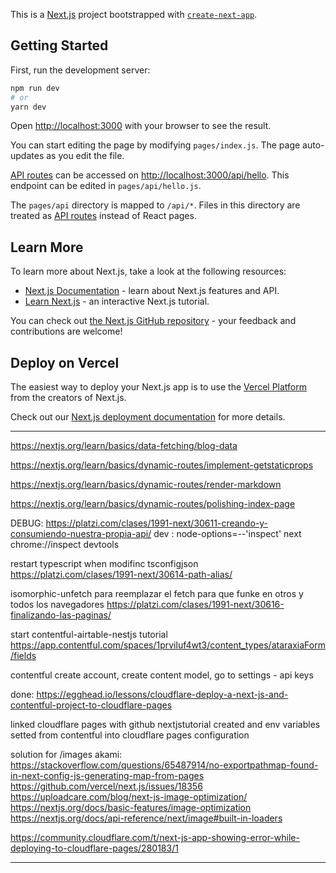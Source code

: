 This is a [Next.js](https://nextjs.org/) project bootstrapped with [`create-next-app`](https://github.com/vercel/next.js/tree/canary/packages/create-next-app).

## Getting Started

First, run the development server:

```bash
npm run dev
# or
yarn dev
```

Open [http://localhost:3000](http://localhost:3000) with your browser to see the result.

You can start editing the page by modifying `pages/index.js`. The page auto-updates as you edit the file.

[API routes](https://nextjs.org/docs/api-routes/introduction) can be accessed on [http://localhost:3000/api/hello](http://localhost:3000/api/hello). This endpoint can be edited in `pages/api/hello.js`.

The `pages/api` directory is mapped to `/api/*`. Files in this directory are treated as [API routes](https://nextjs.org/docs/api-routes/introduction) instead of React pages.

## Learn More

To learn more about Next.js, take a look at the following resources:

- [Next.js Documentation](https://nextjs.org/docs) - learn about Next.js features and API.
- [Learn Next.js](https://nextjs.org/learn) - an interactive Next.js tutorial.

You can check out [the Next.js GitHub repository](https://github.com/vercel/next.js/) - your feedback and contributions are welcome!

## Deploy on Vercel

The easiest way to deploy your Next.js app is to use the [Vercel Platform](https://vercel.com/new?utm_medium=default-template&filter=next.js&utm_source=create-next-app&utm_campaign=create-next-app-readme) from the creators of Next.js.

Check out our [Next.js deployment documentation](https://nextjs.org/docs/deployment) for more details.

________________________________________________________________

https://nextjs.org/learn/basics/data-fetching/blog-data


https://nextjs.org/learn/basics/dynamic-routes/implement-getstaticprops


https://nextjs.org/learn/basics/dynamic-routes/render-markdown

https://nextjs.org/learn/basics/dynamic-routes/polishing-index-page


DEBUG: 
https://platzi.com/clases/1991-next/30611-creando-y-consumiendo-nuestra-propia-api/
dev : node-options=--'inspect' next
chrome://inspect
devtools


restart typescript when modifinc tsconfigjson
https://platzi.com/clases/1991-next/30614-path-alias/



isomorphic-unfetch
para reemplazar el fetch para que funke en otros y todos los navegadores
https://platzi.com/clases/1991-next/30616-finalizando-las-paginas/


start contentful-airtable-nestjs tutorial
https://app.contentful.com/spaces/1prviluf4wt3/content_types/ataraxiaForm/fields

contentful create account, create content model, go to settings - api keys

done:
https://egghead.io/lessons/cloudflare-deploy-a-next-js-and-contentful-project-to-cloudflare-pages

linked cloudflare pages with github nextjstutorial created and env variables setted from contentful into cloudflare pages configuration

solution for /images akami:
https://stackoverflow.com/questions/65487914/no-exportpathmap-found-in-next-config-js-generating-map-from-pages
https://github.com/vercel/next.js/issues/18356
https://uploadcare.com/blog/next-js-image-optimization/
https://nextjs.org/docs/basic-features/image-optimization
https://nextjs.org/docs/api-reference/next/image#built-in-loaders

https://community.cloudflare.com/t/next-js-app-showing-error-while-deploying-to-cloudflare-pages/280183/1

________________________________________________


